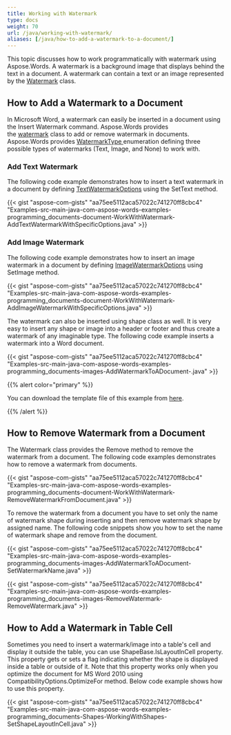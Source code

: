 ```yaml
---
title: Working with Watermark
type: docs
weight: 70
url: /java/working-with-watermark/
aliases: [/java/how-to-add-a-watermark-to-a-document/]
---
```


This topic discusses how to work programmatically with watermark using Aspose.Words. A watermark is a background image that displays behind the text in a document. A watermark can contain a text or an image represented by the [Watermark](https://apireference.aspose.com/words/java/com.aspose.words/Watermark) class.

## How to Add a Watermark to a Document

In Microsoft Word, a watermark can easily be inserted in a document using the Insert Watermark command. Aspose.Words provides the [watermark](https://apireference.aspose.com/words/java/com.aspose.words/Watermark) class to add or remove watermark in documents. Aspose.Words provides [WatermarkType ](https://apireference.aspose.com/words/java/com.aspose.words/WatermarkType)enumeration defining three possible types of watermarks (Text, Image, and None) to work with. 

### Add Text Watermark

The following code example demonstrates how to insert a text watermark in a document by defining [TextWatermarkOptions](https://apireference.aspose.com/words/java/com.aspose.words/TextWatermarkOptions) using the SetText method.

{{< gist "aspose-com-gists" "aa75ee5112aca57022c741270ff8cbc4" "Examples-src-main-java-com-aspose-words-examples-programming_documents-document-WorkWithWatermark-AddTextWatermarkWithSpecificOptions.java" >}}

### Add Image Watermark

The following code example demonstrates how to insert an image watermark in a document by defining [ImageWatermarkOptions](https://apireference.aspose.com/words/java/com.aspose.words/ImageWatermarkOptions) using SetImage method.

{{< gist "aspose-com-gists" "aa75ee5112aca57022c741270ff8cbc4" "Examples-src-main-java-com-aspose-words-examples-programming_documents-document-WorkWithWatermark-AddImageWatermarkWithSpecificOptions.java" >}}

The watermark can also be inserted using shape class as well. It is very easy to insert any shape or image into a header or footer and thus create a watermark of any imaginable type. The following code example inserts a watermark into a Word document.

{{< gist "aspose-com-gists" "aa75ee5112aca57022c741270ff8cbc4" "Examples-src-main-java-com-aspose-words-examples-programming_documents-images-AddWatermarkToADocument-.java" >}}

{{% alert color="primary" %}} 

You can download the template file of this example from [here](https://github.com/aspose-words/Aspose.Words-for-.NET/blob/master/Examples/Data/Programming-Documents/Images/TestFile.Watermark.doc). 

{{% /alert %}} 


## How to Remove Watermark from a Document

The Watermark class provides the Remove method to remove the watermark from a document. The following code examples demonstrates how to remove a watermark from documents.



{{< gist "aspose-com-gists" "aa75ee5112aca57022c741270ff8cbc4" "Examples-src-main-java-com-aspose-words-examples-programming_documents-document-WorkWithWatermark-RemoveWatermarkFromDocument.java" >}}



To remove the watermark from a document you have to set only the name of watermark shape during inserting and then remove watermark shape by assigned name. The following code snippets show you how to set the name of watermark shape and remove from the document.



{{< gist "aspose-com-gists" "aa75ee5112aca57022c741270ff8cbc4" "Examples-src-main-java-com-aspose-words-examples-programming_documents-images-AddWatermarkToADocument-SetWatermarkName.java" >}}

{{< gist "aspose-com-gists" "aa75ee5112aca57022c741270ff8cbc4" "Examples-src-main-java-com-aspose-words-examples-programming_documents-images-RemoveWatermark-RemoveWatermark.java" >}}

## How to Add a Watermark in Table Cell

Sometimes you need to insert a watermark/image into a table's cell and display it outside the table, you can use ShapeBase.IsLayoutInCell property. This property gets or sets a flag indicating whether the shape is displayed inside a table or outside of it. Note that this property works only when you optimize the document for MS Word 2010 using CompatibilityOptions.OptimizeFor method. Below code example shows how to use this property. 

{{< gist "aspose-com-gists" "aa75ee5112aca57022c741270ff8cbc4" "Examples-src-main-java-com-aspose-words-examples-programming_documents-Shapes-WorkingWithShapes-SetShapeLayoutInCell.java" >}}

